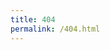 ```yaml
---
title: 404
permalink: /404.html
---
```

<script src="//qzonestyle.gtimg.cn/qzone/hybrid/app/404/search_children.js"
        charset="utf-8" homePageUrl="/" homePageName="回到我的主页">
</script>
